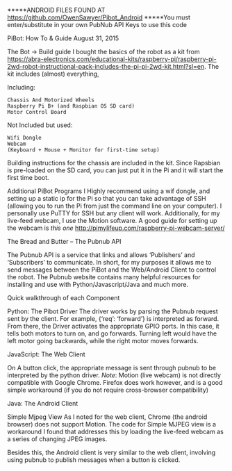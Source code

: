 *****ANDROID FILES FOUND AT https://github.com/OwenSawyer/Pibot_Android
*****You must enter/substitute in your own PubNub API Keys to use this code


PiBot: How To & Guide
August 31, 2015	

The Bot -> Build guide
I bought the basics of the robot as a kit from
https://abra-electronics.com/educational-kits/raspberry-pi/raspberry-pi-2wd-robot-instructional-pack-includes-the-pi-pi-2wd-kit.html?sl=en. 
The kit includes (almost) everything,

Including:


    Chassis And Motorized Wheels
    Raspberry Pi B+ (and Raspbian OS SD card)
    Motor Control Board


Not Included but used:


    Wifi Dongle
    Webcam
    (Keyboard + Mouse + Monitor for first-time setup)


Building instructions for the chassis are included in the kit. Since Rapsbian is pre-loaded on the SD card, you 
can just put it in the Pi and it will start the first time boot.

Additional PiBot Programs
I Highly recommend using a wif dongle, and setting up a static ip for the Pi so that you can take advantage of SSH 
(allowing you to run the Pi from just the command line on your computer). I personally use PuTTY for SSH but any 
client will work. Additionally, for my live-feed webcam, I use the Motion software. A good guide for setting up 
the webcam is *this one* http://pimylifeup.com/raspberry-pi-webcam-server/

The Bread and Butter – The Pubnub API

The Pubnub API is a service that links and allows ‘Publishers’ and ‘Subscribers’ to communicate. In short, 
for my purposes it allows me to send messages between the PiBot and the Web/Android Client to control the 
robot. The Pubnub website contains many helpful resources for installing and use with Python/Javascript/Java 
and much more.


Quick walkthrough of each Component

Python: The Pibot Driver
The driver works by parsing the Pubnub request sent by the client. For example, {‘req’: ‘forward’} is 
interpreted as forward. From there, the Driver activates the appropriate GPIO ports. In this case, it 
tells both motors to turn on, and go forwards. Turning left would have the left motor going backwards, 
while the right motor moves forwards.



JavaScript: The Web Client

On A button click, the appropriate message is sent through pubnub to be interpreted by the python driver.
*Note*: Motion (live webcam) is not directly compatible with Google Chrome. Firefox does work however, and is 
a good simple workaround (if you do not require cross-browser compatibility)



Java: The Android Client

Simple Mjpeg View
As I noted for the web client, Chrome (the android browser) does not support Motion. The code for Simple MJPEG 
view is a workaround I found that addresses this by loading the live-feed webcam as a series of changing JPEG images.

Besides this, the Android client is very similar to the web client, involving using pubnub to publish messages when 
a button is clicked.

